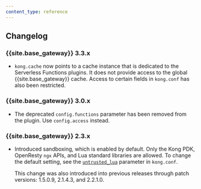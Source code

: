 ```yaml
---
content_type: reference
---
```


## Changelog

### {{site.base_gateway}} 3.3.x

* `kong.cache` now points to a cache instance that is dedicated to the Serverless Functions plugins. 
It does not provide access to the global {{site.base_gateway}} cache. 
Access to certain fields in `kong.conf` has also been restricted.

### {{site.base_gateway}} 3.0.x

* The deprecated `config.functions` parameter has been removed from the plugin.
Use `config.access` instead.

### {{site.base_gateway}} 2.3.x

* Introduced sandboxing, which is enabled by default.
Only the Kong PDK, OpenResty `ngx` APIs, and Lua standard libraries are allowed.
To change the default setting, see the [`untrusted_lua`](/gateway/configuration/#untrusted_lua) parameter in `kong.conf`.

  This change was also introduced into previous releases through patch versions: 1.5.0.9, 2.1.4.3, and 2.2.1.0.